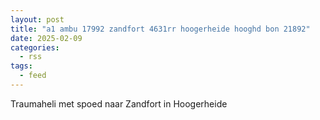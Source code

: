 ```yaml
---
layout: post
title: "a1 ambu 17992 zandfort 4631rr hoogerheide hooghd bon 21892"
date: 2025-02-09
categories: 
  - rss
tags: 
  - feed
---
```


Traumaheli met spoed naar Zandfort in Hoogerheide
